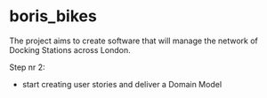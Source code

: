 # boris_bikes

The project aims to create software that will manage the network of Docking Stations across London.

Step nr 2:
- start creating user stories and deliver a Domain Model
